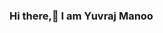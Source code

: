 ### Hi there,👋 I am Yuvraj Manoo

<!--
**YuvrajM108/YuvrajM108** is a ✨ _special_ ✨ repository because its `README.md` (this file) appears on your GitHub profile.

I have learnt a lot about HTML, CSS, SQL and object oriented Java programming. I am currently searching for a job as a developer and I am always willing to expand the knowledge and skills that I have already developed.

- 🌱 I’m currently learning more about front-end and back-end web development so that I may get a job as a software developer in the near future.
- 📫 How to reach me: https://www.linkedin.com/in/yuvraj-manoo-2711a91b0/
- ⚡ Fun fact: I have always preferred to build algorithmic functions than to arrange elements on a webpage.
-->
